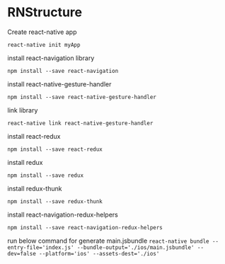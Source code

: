 # RNStructure


Create react-native app

`react-native init myApp`


install react-navigation library

`npm install --save react-navigation`


install react-native-gesture-handler

`npm install --save react-native-gesture-handler`

link library

`react-native link react-native-gesture-handler`

install react-redux

`npm install --save react-redux`

install redux

`npm install --save redux`

install redux-thunk

`npm install --save redux-thunk`

install react-navigation-redux-helpers

`npm install --save react-navigation-redux-helpers`


run below command for generate main.jsbundle
`react-native bundle --entry-file='index.js' --bundle-output='./ios/main.jsbundle' --dev=false --platform='ios' --assets-dest='./ios'`
